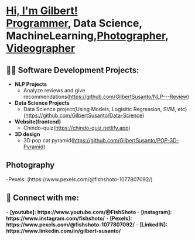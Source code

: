 <h1><a href="https://www.linkedin.com/in/gilbert-susanto/">Hi, I'm Gilbert! </a><br/><a href="https://github.com/GilbertSusanto">Programmer</a>, <a >Data Science</a>, <a >MachineLearning</a>,<a href ="https://www.instagram.com/fishshoto/" >Photographer</a>, <a href="https://www.youtube.com/@FishShoto">Videographer</a></h1>

<h2>👨‍💻 Software Development Projects:</h2>

- <b>NLP Projects</b>
  - Analyze reviews and give recommendations(https://github.com/GilbertSusanto/NLP---Review)
- <b>Data Science Projects</b>
  - Data Science project(Using Models, Logisitic Regression, SVM, etc)(https://github.com/GilbertSusanto/Data-Science)
- <b>Website(frontend)</b>
  - Chindo-quiz(https://chindo-quiz.netlify.app)
- <b>3D design</b>
  - 3D pop cat pyramid(https://github.com/GilbertSusanto/POP-3D-Pyramid)

<h2>Photography</h2>
-Pexels: (https://www.pexels.com/@fishshoto-1077807092/)

<h2> 🤳 Connect with me:</h2>
- <b>[youtube]: https://www.youtube.com/@FishShoto </b>
- <b>[instagram]: https://www.instagram.com/fishshoto/</b>
- <b>[Pexels]: https://www.pexels.com/@fishshoto-1077807092/</b>
- <b>[LinkedIN]: https://www.linkedin.com/in/gilbert-susanto/</b>
